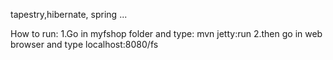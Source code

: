 tapestry,hibernate, spring ...

How to run:
1.Go in myfshop folder and type:
mvn jetty:run
2.then go in web browser and type
localhost:8080/fs